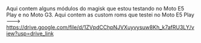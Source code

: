 Aqui contem alguns módulos do magisk que estou testando no Moto E5 Play e no Moto G3.
Aqui contem as custom roms que testei no Moto E5 Play ---> https://drive.google.com/file/d/1ZVpdCChpNJVXuyvysuw8Kh_k7afRU3LY/view?usp=drive_link
